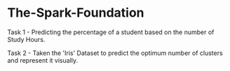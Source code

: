 # The-Spark-Foundation
Task 1 - Predicting the percentage of a student based on the number of Study Hours.

Task 2 - Taken the 'Iris' Dataset to predict the optimum number of clusters and represent it visually.
